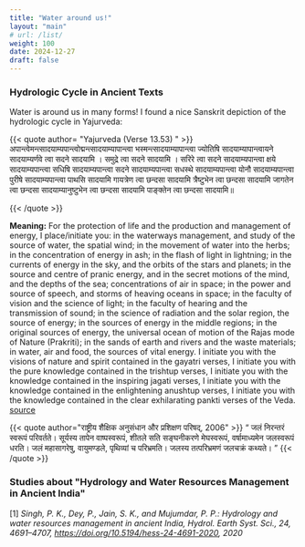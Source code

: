```yaml
---
title: "Water around us!"
layout: "main"
# url: /list/
weight: 100
date: 2024-12-27
draft: false
---
```


### Hydrologic Cycle in Ancient Texts

Water is around us in many forms! I found a nice Sanskrit depiction of the hydrologic cycle in Yajurveda:

{{< quote author= "Yajurveda (Verse 13.53) " >}}
अपान्त्वेमन्त्सादयाम्यपान्त्वोद्मन्त्सादयाम्यापान्त्वा भस्मन्त्सादयाम्यापान्त्वा ज्योतिषि सादयाम्यापान्त्वायने सादयाम्यर्णवे त्वा सदने सादयामि । समुद्रे त्वा सदने सादयामि । सरिरे त्वा सदने सादयाम्यपान्त्वा क्षये सादयाम्यपान्त्वा सधिषि सादयाम्यपान्त्वा सदने सादयाम्यपान्त्वा सधस्थे सादयाम्यपान्त्वा योनौ सादयाम्यपान्त्वा पुरीषे सादयाम्यपान्त्वा पाथसि सादयामि गायत्रेण त्वा छन्दसा सादयामि त्रैष्टुभेन त्वा छन्दसा सादयामि जागतेन त्वा छन्दसा सादयाम्यानुष्टुभेन त्वा छन्दसा सादयामि पाङ्क्तेन त्वा छन्दसा सादयामि॥

{{< /quote >}}

**Meaning:** For the protection of life and the production and management of energy, I place/initiate you: in the waterways management, and study of the source of water, the spatial wind; in the movement of water into the herbs; in the concentration of energy in ash; in the flash of light in lightning; in the currents of energy in the sky, and the orbits of the stars and planets; in the source and centre of pranic energy, and in the secret motions of the mind, and the depths of the sea; concentrations of air in space; in the power and source of speech, and storms of heaving oceans in space; in the faculty of vision and the science of light; in the faculty of hearing and the transmission of sound; in the science of radiation and the solar region, the source of energy; in the sources of energy in the middle regions; in the original sources of energy, the universal ocean of motion of the Rajas mode of Nature (Prakriti); in the sands of earth and rivers and the waste materials; in water, air and food, the sources of vital energy. I initiate you with the visions of nature and spirit contained in the gayatri verses, I initiate you with the pure knowledge contained in the trishtup verses, I initiate you with the knowledge contained in the inspiring jagati verses, I initiate you with the knowledge contained in the enlightening anushtup verses, I initiate you with the knowledge contained in the clear exhilarating pankti verses of the Veda.
[source](http://www.vedicscripture.com/bhashya/16/yajurveda/13/53)



{{< quote author="राष्ट्रीय शैक्षिक अनुसंधान और प्रशिक्षण परिषद्, 2006" >}}
“ जलं निरन्तरं स्वरूपं परिवर्तते। सूर्यस्य तापेन वाष्पस्वरूपं, शीतले सति सङ्घनीकरणे मेघस्वरूपं, वर्षामाध्यमेन जलस्वरूपं धरति। जलं महासागरेषु, वायुमण्डले, पृथिव्यां च परिभ्रमति। जलस्य तत्परिभ्रमणं जलचक्रं कथ्यते। ”
{{< /quote >}}

### Studies about "Hydrology and Water Resources Management in Ancient India"

[1] _Singh, P. K., Dey, P., Jain, S. K., and Mujumdar, P. P.: Hydrology and water resources management in ancient India, Hydrol. Earth Syst. Sci., 24, 4691–4707, https://doi.org/10.5194/hess-24-4691-2020, 2020_




<!-- Hidden links
- https://www.vardhmanenvirotech.com/blog/rainwater-harvesting-in-ancient-india/
- https://www.vardhmanenvirotech.com/blog/the-history-of-rainwater-harvesting/
-->
